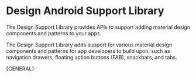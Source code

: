 
# Design Android Support Library

The Design Support Library provides APIs to support adding material design components and patterns to your apps.

The Design Support Library adds support for various material design components and patterns for app developers to build upon, such as navigation drawers, floating action buttons (FAB), snackbars, and tabs.


{GENERAL}